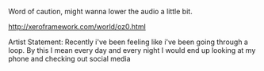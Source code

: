 Word of caution, might wanna lower the audio a little bit.

http://xeroframework.com/world/oz0.html

Artist Statement:
Recently i've been feeling like i've been going through a loop. By this I mean every day and every night I would end up looking at my phone and checking out social media
